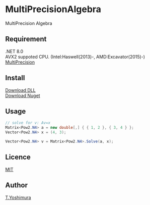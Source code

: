 # MultiPrecisionAlgebra
 MultiPrecision Algebra

## Requirement
.NET 8.0  
AVX2 suppoted CPU. (Intel:Haswell(2013)-, AMD:Excavator(2015)-)  
[MultiPrecision](https://github.com/tk-yoshimura/MultiPrecision)

## Install

[Download DLL](https://github.com/tk-yoshimura/MultiPrecision/releases)  
[Download Nuget](https://www.nuget.org/packages/tyoshimura.multiprecision.algebra/)

## Usage

```csharp
// solve for v: Av=x
Matrix<Pow2.N4> a = new double[,] { { 1, 2 }, { 3, 4 } };
Vector<Pow2.N4> x = (4, 3);

Vector<Pow2.N4> v = Matrix<Pow2.N4>.Solve(a, x);
```

## Licence
[MIT](https://github.com/tk-yoshimura/MultiPrecisionAlgebra/blob/master/LICENSE)

## Author

[T.Yoshimura](https://github.com/tk-yoshimura)
